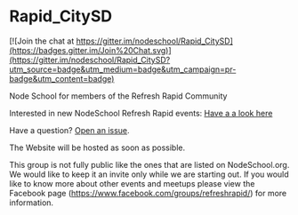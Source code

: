 Rapid_CitySD
============

[![Join the chat at https://gitter.im/nodeschool/Rapid_CitySD](https://badges.gitter.im/Join%20Chat.svg)](https://gitter.im/nodeschool/Rapid_CitySD?utm_source=badge&utm_medium=badge&utm_campaign=pr-badge&utm_content=badge)

Node School for members of the Refresh Rapid Community

Interested in new NodeSchool Refresh Rapid events: [Have a a look here](https://github.com/nodeschool/Rapid_CitySD/issues)

Have a question? [Open an issue](https://github.com/nodeschool/Rapid_CitySD/issues).

The Website will be hosted as soon as possible.

This group is not fully public like the ones that are listed on NodeSchool.org. We would like to keep it an invite only while we are starting out. If you would like to know more about other events and meetups please view the Facebook page (https://www.facebook.com/groups/refreshrapid/) for more information.
